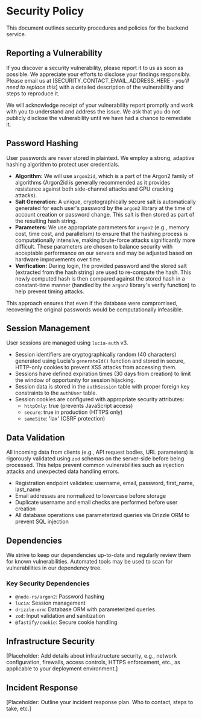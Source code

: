 # Security Policy

This document outlines security procedures and policies for the backend service.

## Reporting a Vulnerability

If you discover a security vulnerability, please report it to us as soon as possible. We appreciate your efforts to disclose your findings responsibly. Please email us at [SECURITY_CONTACT_EMAIL_ADDRESS_HERE - *you'll need to replace this*] with a detailed description of the vulnerability and steps to reproduce it.

We will acknowledge receipt of your vulnerability report promptly and work with you to understand and address the issue. We ask that you do not publicly disclose the vulnerability until we have had a chance to remediate it.

## Password Hashing

User passwords are never stored in plaintext. We employ a strong, adaptive hashing algorithm to protect user credentials.

- **Algorithm:** We will use `argon2id`, which is a part of the Argon2 family of algorithms (Argon2id is generally recommended as it provides resistance against both side-channel attacks and GPU cracking attacks).
- **Salt Generation:** A unique, cryptographically secure salt is automatically generated for each user's password by the `argon2` library at the time of account creation or password change. This salt is then stored as part of the resulting hash string.
- **Parameters:** We use appropriate parameters for `argon2` (e.g., memory cost, time cost, and parallelism) to ensure that the hashing process is computationally intensive, making brute-force attacks significantly more difficult. These parameters are chosen to balance security with acceptable performance on our servers and may be adjusted based on hardware improvements over time.
- **Verification:** During login, the provided password and the stored salt (extracted from the hash string) are used to re-compute the hash. This newly computed hash is then compared against the stored hash in a constant-time manner (handled by the `argon2` library's verify function) to help prevent timing attacks.

This approach ensures that even if the database were compromised, recovering the original passwords would be computationally infeasible.

## Session Management

User sessions are managed using `lucia-auth` v3.

- Session identifiers are cryptographically random (40 characters) generated using Lucia's `generateId()` function and stored in secure, HTTP-only cookies to prevent XSS attacks from accessing them.
- Sessions have defined expiration times (30 days from creation) to limit the window of opportunity for session hijacking.
- Session data is stored in the `authSession` table with proper foreign key constraints to the `authUser` table.
- Session cookies are configured with appropriate security attributes:
  - `httpOnly`: true (prevents JavaScript access)
  - `secure`: true in production (HTTPS only)
  - `sameSite`: 'lax' (CSRF protection)

## Data Validation

All incoming data from clients (e.g., API request bodies, URL parameters) is rigorously validated using `zod` schemas on the server-side before being processed. This helps prevent common vulnerabilities such as injection attacks and unexpected data handling errors.

- Registration endpoint validates: username, email, password, first_name, last_name
- Email addresses are normalized to lowercase before storage
- Duplicate username and email checks are performed before user creation
- All database operations use parameterized queries via Drizzle ORM to prevent SQL injection

## Dependencies

We strive to keep our dependencies up-to-date and regularly review them for known vulnerabilities. Automated tools may be used to scan for vulnerabilities in our dependency tree.

### Key Security Dependencies

- `@node-rs/argon2`: Password hashing
- `lucia`: Session management
- `drizzle-orm`: Database ORM with parameterized queries
- `zod`: Input validation and sanitization
- `@fastify/cookie`: Secure cookie handling

## Infrastructure Security

[Placeholder: Add details about infrastructure security, e.g., network configuration, firewalls, access controls, HTTPS enforcement, etc., as applicable to your deployment environment.]

## Incident Response

[Placeholder: Outline your incident response plan. Who to contact, steps to take, etc.]
